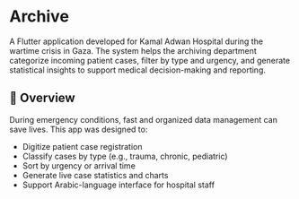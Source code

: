 # Archive

A Flutter application developed for Kamal Adwan Hospital during the wartime crisis in Gaza. The system helps the archiving department categorize incoming patient cases, filter by type and urgency, and generate statistical insights to support medical decision-making and reporting.

## 📱 Overview

During emergency conditions, fast and organized data management can save lives. This app was designed to:

- Digitize patient case registration
- Classify cases by type (e.g., trauma, chronic, pediatric)
- Sort by urgency or arrival time
- Generate live case statistics and charts
- Support Arabic-language interface for hospital staff
